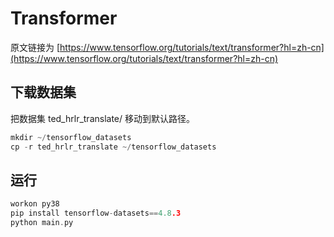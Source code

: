 # Transformer

原文链接为 [https://www.tensorflow.org/tutorials/text/transformer?hl=zh-cn](https://www.tensorflow.org/tutorials/text/transformer?hl=zh-cn)

## 下载数据集

把数据集 ted_hrlr_translate/ 移动到默认路径。

```c
mkdir ~/tensorflow_datasets
cp -r ted_hrlr_translate ~/tensorflow_datasets
```

## 运行

```c
workon py38
pip install tensorflow-datasets==4.8.3
python main.py
```
